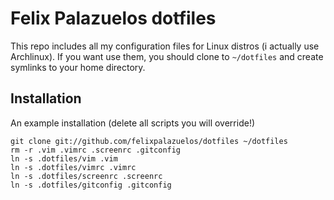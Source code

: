 Felix Palazuelos dotfiles
================================

This repo includes all my configuration files for Linux distros (i actually use Archlinux). If you want use them, you should clone to `~/dotfiles` and create symlinks to your home directory.


Installation
--------------------------------

An example installation (delete all scripts you will override!)

    git clone git://github.com/felixpalazuelos/dotfiles ~/dotfiles
    rm -r .vim .vimrc .screenrc .gitconfig
    ln -s .dotfiles/vim .vim
    ln -s .dotfiles/vimrc .vimrc
    ln -s .dotfiles/screenrc .screenrc
    ln -s .dotfiles/gitconfig .gitconfig
